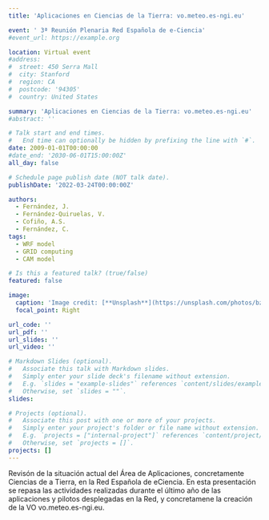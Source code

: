 ```yaml
---
title: 'Aplicaciones en Ciencias de la Tierra: vo.meteo.es-ngi.eu'

event: ' 3ª Reunión Plenaria Red Española de e-Ciencia'
#event_url: https://example.org

location: Virtual event
#address:
#  street: 450 Serra Mall
#  city: Stanford
#  region: CA
#  postcode: '94305'
#  country: United States

summary: 'Aplicaciones en Ciencias de la Tierra: vo.meteo.es-ngi.eu'
#abstract: ''

# Talk start and end times.
#   End time can optionally be hidden by prefixing the line with `#`.
date: 2009-01-01T00:00:00
#date_end: '2030-06-01T15:00:00Z'
all_day: false

# Schedule page publish date (NOT talk date).
publishDate: '2022-03-24T00:00:00Z'

authors: 
  - Fernández, J.
  - Fernández-Quiruelas, V.
  - Cofiño, A.S.
  - Fernández, C.
tags: 
  - WRF model
  - GRID computing
  - CAM model

# Is this a featured talk? (true/false)
featured: false

image:
  caption: 'Image credit: [**Unsplash**](https://unsplash.com/photos/bzdhc5b3Bxs)'
  focal_point: Right

url_code: ''
url_pdf: ''
url_slides: ''
url_video: ''

# Markdown Slides (optional).
#   Associate this talk with Markdown slides.
#   Simply enter your slide deck's filename without extension.
#   E.g. `slides = "example-slides"` references `content/slides/example-slides.md`.
#   Otherwise, set `slides = ""`.
slides:

# Projects (optional).
#   Associate this post with one or more of your projects.
#   Simply enter your project's folder or file name without extension.
#   E.g. `projects = ["internal-project"]` references `content/project/deep-learning/index.md`.
#   Otherwise, set `projects = []`.
projects: []
---
```


<p>Revisón de la situación actual del Área de Aplicaciones, concretamente Ciencias de a Tierra, en la Red Española de eCiencia. En esta presentación se repasa las actividades realizadas durante el último año de las aplicaciones y pilotos desplegadas en la Red, y concretamene la creación de la VO vo.meteo.es-ngi.eu.</p>
